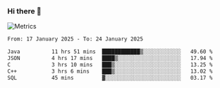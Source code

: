 ### Hi there 👋

![Metrics](https://github.com/radoapx/radoapx/blob/main/github-metrics.svg)

<!--START_SECTION:waka-->

```txt
From: 17 January 2025 - To: 24 January 2025

Java          11 hrs 51 mins  ████████████▒░░░░░░░░░░░░   49.60 %
JSON          4 hrs 17 mins   ████▒░░░░░░░░░░░░░░░░░░░░   17.94 %
C             3 hrs 10 mins   ███▒░░░░░░░░░░░░░░░░░░░░░   13.25 %
C++           3 hrs 6 mins    ███▒░░░░░░░░░░░░░░░░░░░░░   13.02 %
SQL           45 mins         ▓░░░░░░░░░░░░░░░░░░░░░░░░   03.17 %
```

<!--END_SECTION:waka-->

<!--
**radoapx/radoapx** is a ✨ _special_ ✨ repository because its `README.md` (this file) appears on your GitHub profile.

Here are some ideas to get you started:

- 🔭 I’m currently working on ...
- 🌱 I’m currently learning ...
- 👯 I’m looking to collaborate on ...
- 🤔 I’m looking for help with ...
- 💬 Ask me about ...
- 📫 How to reach me: ...
- 😄 Pronouns: ...
- ⚡ Fun fact: ...
-->
